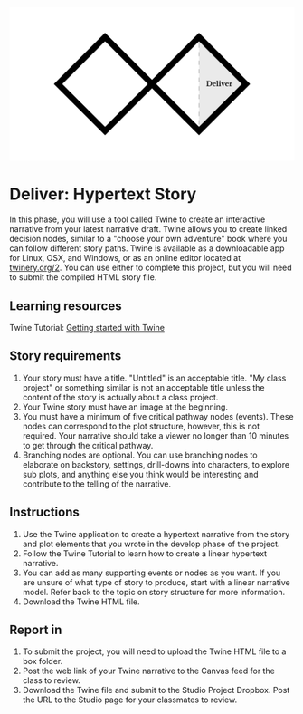 ![Double Diamond Deliver Phase graphic](/assets/dd-process-deliver-1200px@2x.png)

# Deliver: Hypertext Story

In this phase, you will use a tool called Twine to create an interactive narrative from your latest narrative draft. Twine allows you to create linked decision nodes, similar to a "choose your own adventure" book where you can follow different story paths. Twine is available as a downloadable app for Linux, OSX, and Windows, or as an online editor located at [twinery.org/2](https://twinery.org/2/). You can use either to complete this project, but you will need to submit the compiled HTML story file.

## Learning resources

Twine Tutorial: [Getting started with Twine](/topics/twine-tutorial-getting-started.md)

## Story requirements

1. Your story must have a title. "Untitled" is an acceptable title. "My class project" or something similar is not an acceptable title unless the content of the story is actually about a class project.
2. Your Twine story must have an image at the beginning.
3. You must have a minimum of five critical pathway nodes \(events\). These nodes can correspond to the plot structure, however, this is not required. Your narrative should take a viewer no longer than 10 minutes to get through the critical pathway.
4. Branching nodes are optional. You can use branching nodes to elaborate on backstory, settings, drill-downs into characters, to explore sub plots, and anything else you think would be interesting and contribute to the telling of the narrative.

## Instructions

1. Use the Twine application to create a hypertext narrative from the story and plot elements that you wrote in the develop phase of the project.
2. Follow the Twine Tutorial to learn how to create a linear hypertext narrative.
3. You can add as many supporting events or nodes as you want. If you are unsure of what type of story to produce, start with a linear narrative model. Refer back to the topic on story structure for more information.
4. Download the Twine HTML file.

## Report in

1. To submit the project, you will need to upload the Twine HTML file to a box folder. 
2. Post the web link of your Twine narrative to the Canvas feed for the class to review.
3. Download the Twine file and submit to the Studio Project Dropbox. Post the URL to the Studio page for your classmates to review.



